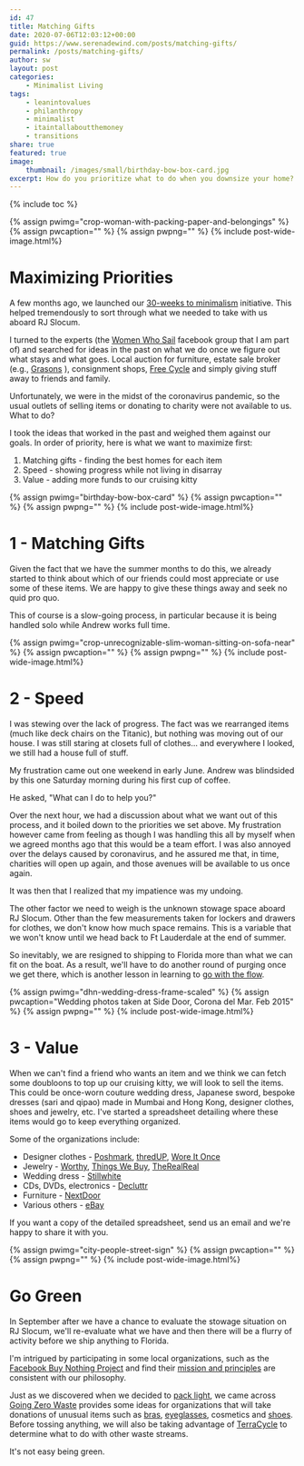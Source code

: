 ```yaml
---
id: 47
title: Matching Gifts
date: 2020-07-06T12:03:12+00:00
guid: https://www.serenadewind.com/posts/matching-gifts/
permalink: /posts/matching-gifts/
author: sw
layout: post
categories:
    - Minimalist Living
tags:
    - leanintovalues
    - philanthropy
    - minimalist
    - itaintallaboutthemoney
    - transitions
share: true
featured: true
image:
    thumbnail: /images/small/birthday-bow-box-card.jpg 
excerpt: How do you prioritize what to do when you downsize your home? We independently came to the same conclusion - to maximize matching gifts is our first priority, then speed and lastly value. 
---
```

{% include toc %}

{% assign pwimg="crop-woman-with-packing-paper-and-belongings" %}
{% assign pwcaption="" %}
{% assign pwpng="" %}
{% include post-wide-image.html%}

# Maximizing Priorities

A few months ago, we launched our [30-weeks to minimalism](/posts/30-weeks-to-minimalism/) initiative. This helped tremendously to sort through what we needed to take with us aboard RJ Slocum.

I turned to the experts (the [Women Who Sail](https://www.facebook.com/groups/WomenWhoSail/) facebook group that I am part of) and searched for ideas in the past on what we do once we figure out what stays and what goes. Local auction for furniture, estate sale broker (e.g., [Grasons](https://www.grasons.com/estate-sale-companies/north-orange-county-estate-sales/) ), consignment shops, [Free Cycle](https://www.freecycle.org/) and simply giving stuff away to friends and family.

Unfortunately, we were in the midst of the coronavirus pandemic, so the usual outlets of selling items or donating to charity were not available to us. What to do?

I took the ideas that worked in the past and weighed them against our goals. In order of priority, here is what we want to maximize first:

1.  Matching gifts - finding the best homes for each item
2.  Speed - showing progress while not living in disarray
3.  Value - adding more funds to our cruising kitty

{% assign pwimg="birthday-bow-box-card" %}
{% assign pwcaption="" %}
{% assign pwpng="" %}
{% include post-wide-image.html%}

# 1 - Matching Gifts

Given the fact that we have the summer months to do this, we already started to think about which of our friends could most appreciate or use some of these items. We are happy to give these things away and seek no quid pro quo.

This of course is a slow-going process, in particular because it is being handled solo while Andrew works full time.

{% assign pwimg="crop-unrecognizable-slim-woman-sitting-on-sofa-near" %}
{% assign pwcaption="" %}
{% assign pwpng="" %}
{% include post-wide-image.html%}

# 2 - Speed

I was stewing over the lack of progress. The fact was we rearranged items (much like deck chairs on the Titanic), but nothing was moving out of our house. I was still staring at closets full of clothes... and everywhere I looked, we still had a house full of stuff.

My frustration came out one weekend in early June. Andrew was blindsided by this one Saturday morning during his first cup of coffee.

He asked, "What can I do to help you?"

Over the next hour, we had a discussion about what we want out of this process, and it boiled down to the priorities we set above. My frustration however came from feeling as though I was handling this all by myself when we agreed months ago that this would be a team effort. I was also annoyed over the delays caused by coronavirus, and he assured me that, in time, charities will open up again, and those avenues will be available to us once again.

It was then that I realized that my impatience was my undoing.

The other factor we need to weigh is the unknown stowage space aboard RJ Slocum. Other than the few measurements taken for lockers and drawers for clothes, we don't know how much space remains. This is a variable that we won't know until we head back to Ft Lauderdale at the end of summer.

So inevitably, we are resigned to shipping to Florida more than what we can fit on the boat. As a result, we'll have to do another round of purging once we get there, which is another lesson in learning to [go with the flow](/posts/going-with-the-flow/).

{% assign pwimg="dhn-wedding-dress-frame-scaled" %}
{% assign pwcaption="Wedding photos taken at Side Door, Corona del Mar. Feb 2015" %}
{% assign pwpng="" %}
{% include post-wide-image.html%}

# 3 - Value

When we can't find a friend who wants an item and we think we can fetch some doubloons to top up our cruising kitty, we will look to sell the items. This could be once-worn couture wedding dress, Japanese sword, bespoke dresses (sari and qipao) made in Mumbai and Hong Kong, designer clothes, shoes and jewelry, etc. I've started a spreadsheet detailing where these items would go to keep everything organized.

Some of the organizations include:

-   Designer clothes - [Poshmark](https://poshmark.com/), [thredUP](https://www.thredup.com/), [Wore It Once](https://www.woreitonce.com/)
-   Jewelry - [Worthy](https://www.worthy.com/), [Things We Buy](https://www.thingswebuy.com/), [TheRealReal](https://www.therealreal.com/)
-   Wedding dress - [Stillwhite](https://www.stillwhite.com/)
-   CDs, DVDs, electronics - [Decluttr](https://www.decluttr.com/)
-   Furniture - [NextDoor](https://nextdoor.com/)
-   Various others - [eBay](https://ebay.com/)

If you want a copy of the detailed spreadsheet, send us an email and we're happy to share it with you.

{% assign pwimg="city-people-street-sign" %}
{% assign pwcaption="" %}
{% assign pwpng="" %}
{% include post-wide-image.html%}

# Go Green

In September after we have a chance to evaluate the stowage situation on RJ Slocum, we'll re-evaluate what we have and then there will be a flurry of activity before we ship anything to Florida.

I'm intrigued by participating in some local organizations, such as the [Facebook Buy Nothing Project](https://www.facebook.com/BuyNothingProject/) and find their [mission and principles](https://buynothingproject.org/about/mission-and-principles/) are consistent with our philosophy.

Just as we discovered when we decided to [pack light](/posts/packing-light/), we came across [Going Zero Waste](https://www.goingzerowaste.com/blog/how-to-donate-or-recycle-unusual-items) provides some ideas for organizations that will take donations of unusual items such as [bras](http://www.donateswimsuits.com/), [eyeglasses](https://www.lionsclubs.org/en/resources-for-members/resource-center/recycle-eyeglasses), cosmetics and [shoes](http://www.morefoundationgroup.org/how-it-works/). Before tossing anything, we will also be taking advantage of [TerraCycle](https://www.terracycle.com/en-US/) to determine what to do with other waste streams.

It's not easy being green.